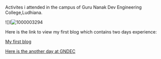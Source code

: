 Activites i attended in the campus of Guru Nanak Dev Engineering College,Ludhiana.

![](![1000003294](https://github.com/user-attachments/assets/50003bc5-21cd-4a1d-93e3-4a4081b539d5)

Here is the link to view my first blog which contains two days experience:

[My first blog](https://github.com/CuriousCodeSeeker/MyPortfolio/tree/main/my_experience/Post1.md)

[Here is the another day at GNDEC](https://github.com/CuriousCodeSeeker/MyPortfolio/blob/main/my_experience/Post2.md)


